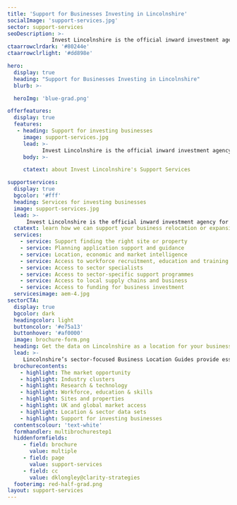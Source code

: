 ```yaml
---
title: 'Support for Businesses Investing in Lincolnshire'
socialImage: 'support-services.jpg'
sector: support-services
seoDescription: >-
              Invest Lincolnshire is the official inward investment agency for Lincolnshire. Working with our partner organisations, including local authorities, education providers and businesses, we provide dedicated support to ensure a ‘soft landing’ for companies investing in Lincolnshire.
ctaarrowclrdark: '#80244e'             
ctaarrowclrlight: '#dd898e'             

hero:
  display: true
  heading: "Support for Businesses Investing in Lincolnshire"
  blurb: >-

  heroImg: 'blue-grad.png'

offerfeatures:
  display: true
  features:
   - heading: Support for investing businesses
     image: support-services.jpg
     lead: >-
           Invest Lincolnshire is the official inward investment agency for Lincolnshire. Working with our partner organisations, including local authorities, education providers and businesses, we provide dedicated support to ensure a ‘soft landing’ for companies investing in Lincolnshire.
     body: >-

     ctatext: about Invest Lincolnshire's Support Services   

supportservices:
  display: true
  bgcolor: '#fff'
  heading: Services for investing businesses
  image: support-services.jpg
  lead: >-
      Invest Lincolnshire is the official inward investment agency for Lincolnshire. Working with our partner organisations, including local authorities, education providers and businesses, we provide dedicated support to ensure a ‘soft landing’ for companies investing in Lincolnshire.
  ctatext: learn how we can support your business relocation or expansion project
  services:
    - service: Support finding the right site or property
    - service: Planning application support and guidance
    - service: Location, economic and market intelligence
    - service: Access to workforce recruitment, education and training solutions
    - service: Access to sector specialists
    - service: Access to sector-specific support programmes
    - service: Access to local supply chains and business
    - service: Access to funding for business investment
  servicesimage: aem-4.jpg
sectorCTA:
  display: true
  bgcolor: dark
  headingcolor: light
  buttoncolor: '#e75a13'
  buttonhover: '#af0000'
  image: brochure-form.png
  heading: Get the data on Lincolnshire as a location for your business
  lead: >-
     Lincolnshire’s sector-focused Business Location Guides provide essential information and data for companies researching and evaluating Lincolnshire as a potential investment location. Insights include:                                       
  brochurecontents:
    - highlight: The market opportunity
    - highlight: Industry clusters
    - highlight: Research & technology
    - highlight: Workforce, education & skills
    - highlight: Sites and properties
    - highlight: UK and global market access
    - highlight: Location & sector data sets
    - highlight: Support for investing businesses
  contentscolour: 'text-white'
  formhandler: multibrochurestep1
  hiddenformfields:
     - field: brochure
       value: multiple   
     - field: page
       value: support-services
     - field: cc
       value: dklongley@clarity-strategies  
  footerimg: red-half-grad.png
layout: support-services
---
```


